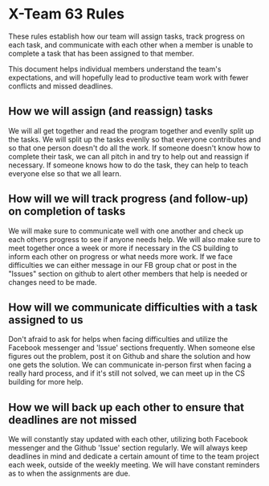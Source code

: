 # X-Team 63 Rules

These rules establish how our team will assign tasks,
track progress on each task, and communicate with each other 
when a member is unable to complete a task that has been assigned to that member.

This document helps individual members understand the team's expectations,
and will hopefully lead to productive team work with fewer conflicts
and missed deadlines.

## How we will assign (and reassign) tasks
We will all get together and read the program together and evenlly split up the tasks.
We will split up the tasks evenlly so that everyone contributes and so that one person doesn't do all the work.
If someone doesn't know how to complete their task, we can all pitch in and try to help out and reassign if necessary.
If someone knows how to do the task, they can help to teach everyone else so that we all learn.

## How will we will track progress (and follow-up) on completion of tasks
We will make sure to communicate well with one another and check up each others progress to see if anyone needs help.
We will also make sure to meet together once a week or more if necessary in the CS building to inform each other on progress 
or what needs more work.
If we face difficulties we can either message in our FB group chat or post in the "Issues" section on github to alert other 
members that help is needed or changes need to be made. 

## How will we communicate difficulties with a task assigned to us
Don't afraid to ask for helps when facing difficulties and utilize the Facebook messenger and 'Issue' sections frequently.
When someone else figures out the problem, post it on Github and share the solution and how one gets the solution.
We can communicate in-person first when facing a really hard process, and if it's still not solved, we can meet up in the CS building for more help.

## How we will back up each other to ensure that deadlines are not missed
We will constantly stay updated with each other, utilizing both Facebook messenger and the Github 'Issue' section regularly.
We will always keep deadlines in mind and dedicate a certain amount of time to the team project each week, outside of the weekly meeting.
We will have constant reminders as to when the assignments are due.




